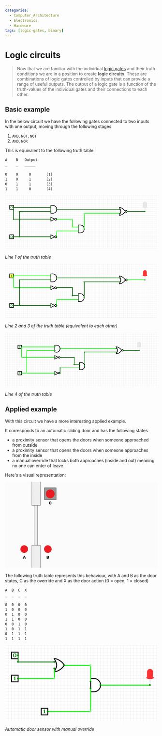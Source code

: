 ```yaml
---
categories:
  - Computer_Architecture
  - Electronics
  - Hardware
tags: [logic-gates, binary]
---
```


# Logic circuits

 > Now that we are familiar with the individual [logic gates](Logic_gates.md) and their truth conditions we are in a position to create **logic circuits**. These are combinations of logic gates controlled by inputs that can provide a range of useful outputs. The output of a logic gate is a function of the truth-values of the individual gates and their connections to each other.

## Basic example

In the below circuit we have the following gates connected to two inputs with one output, moving through the following stages:

1. `AND`, `NOT`, `NOT`
1. `AND`, `NOR`

This is equivalent to the following truth table:

````
A    B   Output
_    _   _____

0    0     0       (1)
1    0     1       (2)
0    1     1       (3)
1    1     0       (4)
````

![](../img/../../img/Screenshot_2020-08-31_at_13.52.25.png)

*Line 1 of the truth table*



![](../img/../../img/Screenshot_2020-08-31_at_13.52.34.png)

*Line 2 and 3 of the truth table (equivalent to each other)*


![](../img/../../img/Screenshot_2020-08-31_at_13.52.42.png)

*Line 4 of the truth table*

## Applied example

With this circuit we have a more interesting applied example.

It corresponds to an automatic sliding door and has the following states

* a proximity sensor that opens the doors when someone approached from outside
* a proximity sensor that opens the doors when someone approaches from the inside
* a manual override that locks both approaches (inside and out) meaning no one can enter of leave

Here's a visual representation:

![logic_circuits_5.gif](../img/../../img/logic_circuits_5.gif)

The following truth table represents this behaviour, with A and B as the door states, C as the override and X as the door action (0 = open, 1 = closed)

````
A  B  C  X
_  _  _  _

0  0  0  0      
1  0  0  0     
0  1  0  0     
1  1  0  0
0  0  1  0
1  0  1  1
0  1  1  1
1  1  1  1
````

![](../img/../../img/Screenshot_2020-08-31_at_14.12.48.png)

*Automatic door sensor with manual override*
